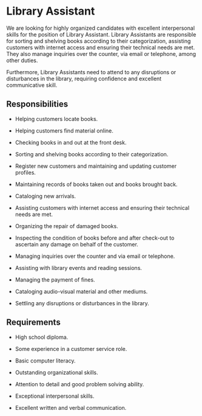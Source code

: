 # Library Assistant

We are looking for highly organized candidates with excellent interpersonal skills for the position of Library Assistant. Library Assistants are responsible for sorting and shelving books according to their categorization, assisting customers with internet access and ensuring their technical needs are met. They also manage inquiries over the counter, via email or telephone, among other duties.

Furthermore, Library Assistants need to attend to any disruptions or disturbances in the library, requiring confidence and excellent communicative skill.

## Responsibilities

* Helping customers locate books.

* Helping customers find material online.

* Checking books in and out at the front desk.

* Sorting and shelving books according to their categorization.

* Register new customers and maintaining and updating customer profiles.

* Maintaining records of books taken out and books brought back.

* Cataloging new arrivals.

* Assisting customers with internet access and ensuring their technical needs are met.

* Organizing the repair of damaged books.

* Inspecting the condition of books before and after check-out to ascertain any damage on behalf of the customer.

* Managing inquiries over the counter and via email or telephone.

* Assisting with library events and reading sessions.

* Managing the payment of fines.

* Cataloging audio-visual material and other mediums.

* Settling any disruptions or disturbances in the library.

## Requirements

* High school diploma.

* Some experience in a customer service role.

* Basic computer literacy.

* Outstanding organizational skills.

* Attention to detail and good problem solving ability.

* Exceptional interpersonal skills.

* Excellent written and verbal communication.

